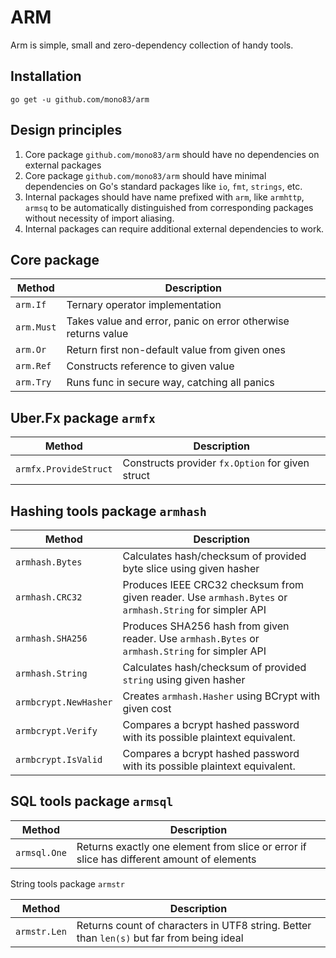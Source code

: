 ARM
===

Arm is simple, small and zero-dependency collection of handy tools.


Installation
------------

```shell
go get -u github.com/mono83/arm
```


Design principles
-----------------

1. Core package `github.com/mono83/arm` should have no dependencies on external packages
2. Core package `github.com/mono83/arm` should have minimal dependencies on Go's
   standard packages like `io`, `fmt`, `strings`, etc.
3. Internal packages should have name prefixed with `arm`, like `armhttp`, `armsq` to 
   be automatically distinguished from corresponding packages without necessity of
   import aliasing.
4. Internal packages can require additional external dependencies to work.


Core package
------------

| Method     | Description                                                   |
|------------|---------------------------------------------------------------|
| `arm.If`   | Ternary operator implementation                               |
| `arm.Must` | Takes value and error, panic on error otherwise returns value |
| `arm.Or`   | Return first non-default value from given ones                |
| `arm.Ref`  | Constructs reference to given value                           |
| `arm.Try`  | Runs func in secure way, catching all panics                  |


Uber.Fx package `armfx`
-----------------------

| Method                | Description                                      |
|-----------------------|--------------------------------------------------|
| `armfx.ProvideStruct` | Constructs provider `fx.Option` for given struct |


Hashing tools package `armhash`
-------------------------------

| Method                | Description                                                                                             |
|-----------------------|---------------------------------------------------------------------------------------------------------|
| `armhash.Bytes`       | Calculates hash/checksum of provided byte slice using given hasher                                      |
| `armhash.CRC32`       | Produces IEEE CRC32 checksum from given reader. Use `armhash.Bytes` or `armhash.String` for simpler API | 
| `armhash.SHA256`      | Produces SHA256 hash from given reader. Use `armhash.Bytes` or `armhash.String` for simpler API         |
| `armhash.String`      | Calculates hash/checksum of provided `string` using given hasher                                        |
| `armbcrypt.NewHasher` | Creates `armhash.Hasher` using BCrypt with given cost                                                   |
| `armbcrypt.Verify`    | Compares a bcrypt hashed password with its possible plaintext equivalent.                               |
| `armbcrypt.IsValid`   | Compares a bcrypt hashed password with its possible plaintext equivalent.                               |


SQL tools package `armsql`
--------------------------

| Method       | Description                                                                               |
|--------------|-------------------------------------------------------------------------------------------|
| `armsql.One` | Returns exactly one element from slice or error if slice has different amount of elements |

String tools package `armstr`

| Method       | Description                                                                               |
|--------------|-------------------------------------------------------------------------------------------|
| `armstr.Len` | Returns count of characters in UTF8 string. Better than `len(s)` but far from being ideal |
